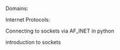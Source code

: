 Domains:
  
Internet Protocols:

Connecting to sockets via AF_INET in python

introduction to sockets
